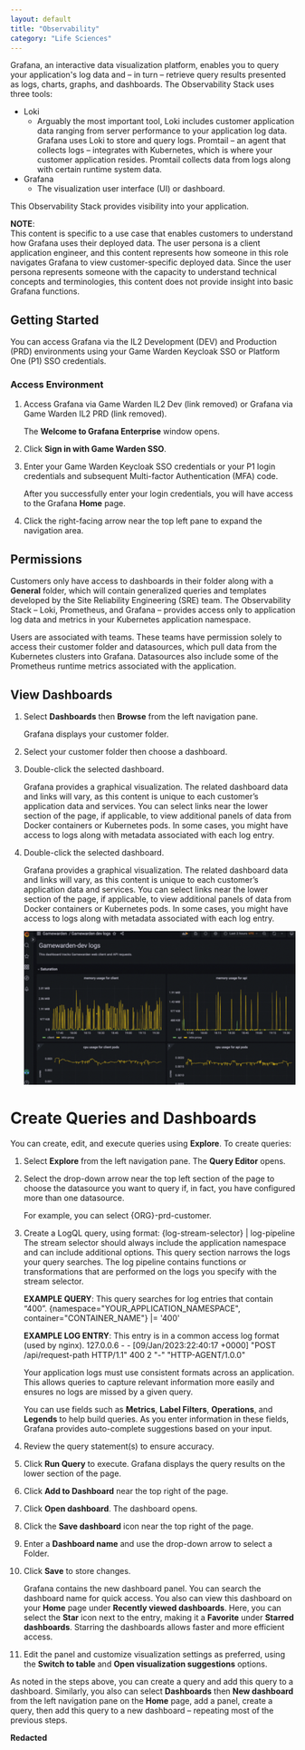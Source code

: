 ```yaml
---
layout: default
title: "Observability"
category: "Life Sciences"
---
```

Grafana, an interactive data visualization platform, enables you to query your application's log data and – in turn – retrieve query results presented as logs, charts, graphs, and dashboards.
The Observability Stack uses three tools:
* Loki
   * Arguably the most important tool, Loki includes customer application data ranging from server performance to your application log data. Grafana uses Loki to store and query logs. Promtail – an agent that collects logs – integrates with Kubernetes, which is where your customer application resides. Promtail collects data from logs along with certain runtime system data.
* Grafana
   * The visualization user interface (UI) or dashboard.

This Observability Stack provides visibility into your application.

**NOTE**: <br/>
This content is specific to a use case that enables customers to understand how Grafana uses their deployed data. The user persona is a client application engineer, and this content represents how someone in this role navigates Grafana to view customer-specific deployed data. Since the user persona represents someone with the capacity to understand technical concepts and terminologies, this content does not provide insight into basic Grafana functions.

## Getting Started
You can access Grafana via the IL2 Development (DEV) and Production (PRD) environments using your Game Warden Keycloak SSO or Platform One (P1) SSO credentials.

### Access Environment
1.	Access Grafana via Game Warden IL2 Dev (link removed) or Grafana via Game Warden IL2 PRD (link removed).
    
    The **Welcome to Grafana Enterprise** window opens.
1. Click **Sign in with Game Warden SSO**.
1. Enter your Game Warden Keycloak SSO credentials or your P1 login credentials and subsequent Multi-factor Authentication (MFA) code.

   After you successfully enter your login credentials, you will have access to the Grafana **Home** page.
1. Click the right-facing arrow near the top left pane to expand the navigation area.

## Permissions
Customers only have access to dashboards in their folder along with a **General** folder, which will contain generalized queries and templates developed by the Site Reliability Engineering (SRE) team. The Observability Stack – Loki, Prometheus, and Grafana – provides access only to application log data and metrics in your Kubernetes application namespace.

Users are associated with teams. These teams have permission solely to access their customer folder and datasources, which pull data from the Kubernetes clusters into Grafana. Datasources also include some of the Prometheus runtime metrics associated with the application.

## View Dashboards
1. Select **Dashboards** then **Browse** from the left navigation pane.
   
   Grafana displays your customer folder.
1. Select your customer folder then choose a dashboard.
1. Double-click the selected dashboard.
   
   Grafana provides a graphical visualization. The related dashboard data and links will vary, as this content is unique to each customer’s application data and services. You can select links near the lower section of the page, if applicable, to view additional panels of data from Docker containers or Kubernetes pods. In some cases, you might have access to logs along with metadata associated with each log entry.
1. Double-click the selected dashboard.
   
   Grafana provides a graphical visualization. The related dashboard data and links will vary, as this content is unique to each customer’s application data and services. You can select links near the lower section of the page, if applicable, to view additional panels of data from Docker containers or Kubernetes pods. In some cases, you might have access to logs along with metadata associated with each log entry.

   ![Observe](/img/observe1.png)

# Create Queries and Dashboards
You can create, edit, and execute queries using **Explore**.
To create queries:
1. Select **Explore** from the left navigation pane.
   The **Query Editor** opens.
1. Select the drop-down arrow near the top left section of the page to choose the datasource you want to query if, in fact, you have configured more than one datasource. 
   
   For example, you can select {ORG}-prd-customer.
1. Create a LogQL query, using format:
   {log-stream-selector} | log-pipeline
   The stream selector should always include the application namespace and can include additional options. This query section narrows the logs your query searches. The log pipeline contains functions or transformations that are performed on the logs you specify with the stream selector.

   **EXAMPLE QUERY**: This query searches for log entries that contain “400”.
   {namespace="YOUR_APPLICATION_NAMESPACE", container="CONTAINER_NAME"} |= '400'
   
   **EXAMPLE LOG ENTRY**: This entry is in a common access log format (used by nginx).
   127.0.0.6 - - [09/Jan/2023:22:40:17 +0000] "POST /api/request-path HTTP/1.1" 400 2 "-" "HTTP-AGENT/1.0.0"

   Your application logs must use consistent formats across an application. This allows queries to capture relevant information more easily and ensures no logs are missed by a given query.


   You can use fields such as **Metrics**, **Label Filters**, **Operations**, and **Legends** to help build queries. As you enter information in these fields, Grafana provides auto-complete suggestions based on your input.
1. Review the query statement(s) to ensure accuracy.
1. Click **Run Query** to execute.
   Grafana displays the query results on the lower section of the page.
1. Click **Add to Dashboard** near the top right of the page.
1. Click **Open dashboard**.
   The dashboard opens.
1. Click the **Save dashboard** icon near the top right of the page.
1. Enter a **Dashboard name** and use the drop-down arrow to select a Folder.
1. Click **Save** to store changes.
   
   Grafana contains the new dashboard panel. You can search the dashboard name for quick access. You also can view this dashboard on your **Home** page under **Recently viewed dashboards**. Here, you can select the **Star** icon next to the entry, making it a **Favorite** under **Starred dashboards**. Starring the dashboards allows faster and more efficient access.
11.	Edit the panel and customize visualization settings as preferred, using the **Switch to table** and **Open visualization suggestions** options.

As noted in the steps above, you can create a query and add this query to a dashboard. Similarly, you also can select **Dashboards** then **New dashboard** from the left navigation pane on the **Home** page, add a panel, create a query, then add this query to a new dashboard – repeating most of the previous steps.

**Redacted**





